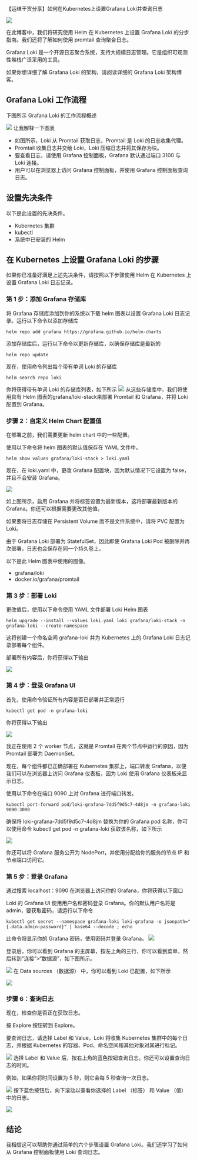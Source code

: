 【运维干货分享】如何在Kubernetes上设置Grafana Loki并查询日志

![](image-98.png)

在此博客中，我们将研究使用 Helm 在 Kubernetes 上设置 Grafana Loki 的分步指南。我们还将了解如何使用 promtail 查询聚合日志。

Grafana Loki 是一个开源日志聚合系统，支持大规模日志管理。它是组织可观测性堆栈广泛采用的工具。

如果你想详细了解 Grafana Loki 的架构，请阅读详细的 Grafana Loki 架构博客。

## Grafana Loki 工作流程
下图所示 Grafana Loki 的工作流程概述

![](grafana-loki-1.gif)
让我解释一下图表

- 如图所示，Loki 从 Promtail 获取日志，Promtail 是 Loki 的日志收集代理。
- Promtail 收集日志并交给 Loki，Loki 压缩日志并将其保存为块。
- 要查看日志，请使用 Grafana 控制面板，Grafana 默认通过端口 3100 与 Loki 连接。
- 用户可以在浏览器上访问 Grafana 控制面板，并使用 Grafana 控制面板查询日志。
## 设置先决条件
以下是此设置的先决条件。

- Kubernetes 集群
- kubectl
- 系统中已安装的 Helm
## 在 Kubernetes 上设置 Grafana Loki 的步骤
如果你已准备好满足上述先决条件，请按照以下步骤使用 Helm 在 Kubernetes 上设置 Grafana Loki 日志记录。

### 第 1 步：添加 Grafana 存储库
将 Grafana 存储库添加到你的系统以下载 helm 图表以设置 Grafana Loki 日志记录。运行以下命令以添加存储库
```
helm repo add grafana https://grafana.github.io/helm-charts
```
添加存储库后，运行以下命令以更新存储库，以确保存储库是最新的
```
helm repo update
```
现在，使用命令列出每个带有单词 Loki 的存储库
```
helm search repo loki
```
你将获得带有单词 Loki 的存储库列表，如下所示
![](image-99.png)
从这些存储库中，我们将使用具有 Helm 图表的grafana/loki-stack来部署 Promtail 和 Grafana，并将 Loki 配置到 Grafana。

### 步骤 2：自定义 Helm Chart 配置值
在部署之前，我们需要更新 helm chart 中的一些配置。

使用以下命令将 helm 图表的默认值保存在 YAML 文件中。
```
helm show values grafana/loki-stack > loki.yaml
```
现在，在 loki.yaml 中，更改 Grafana 配置块，因为默认情况下它设置为 false，并且不会安装 Grafana。

![](image-100.png)

如上图所示，启用 Grafana 并将标签设置为最新版本，这将部署最新版本的 Grafana。你还可以根据需要更改其他值。

如果要将日志存储在 Persistent Volume 而不是文件系统中，请将 PVC 配置为 Loki。

由于 Grafana Loki 部署为 StatefulSet，因此即使 Grafana Loki Pod 被删除并再次部署，日志也会保存在同一个持久卷上。

以下是此 Helm 图表中使用的图像。

- grafana/loki 
- docker.io/grafana/promtail
  
### 第 3 步：部署 Loki
更改值后，使用以下命令使用 YAML 文件部署 Loki Helm 图表
```
helm upgrade --install --values loki.yaml loki grafana/loki-stack -n grafana-loki --create-namespace
```
这将创建一个命名空间 grafana-loki 并为 Kubernetes 上的 Grafana Loki 日志记录部署每个组件。

部署所有内容后，你将获得以下输出

![](image-101.png)
### 第 4 步：登录 Grafana UI
首先，使用命令验证所有内容是否已部署并正常运行
```
kubectl get pod -n grafana-loki
```
你将获得以下输出

![](image-102.png)

我正在使用 2 个 worker 节点，这就是 Promtail 在两个节点中运行的原因，因为 Promtail 部署为 DaemonSet。

现在，每个组件都已正确部署在 Kubernetes 集群上，端口转发 Grafana，以便我们可以在浏览器上访问 Grafana 仪表板，因为 Loki 使用 Grafana 仪表板来显示日志。

使用以下命令在端口 9090 上对 Grafana 进行端口转发。
```
kubectl port-forward pod/loki-grafana-7dd5f9d5c7-4d8jm -n grafana-loki 9090:3000
```
确保将 loki-grafana-7dd5f9d5c7-4d8jm 替换为你的 Grafana pod 名称，你可以使用命令 kubectl get pod -n grafana-loki 获取该名称，如下所示

![](image-103.png)


你还可以将 Grafana 服务公开为 NodePort，并使用分配给你的服务的节点 IP 和节点端口访问它。

### 第 5 步：登录 Grafana
通过搜索 localhost：9090 在浏览器上访问你的 Grafana，你将获得以下窗口

Loki 的 Grafana UI
使用用户名和密码登录 Grafana。你的默认用户名将是 admin，要获取密码，请运行以下命令
```
kubectl get secret --namespace grafana-loki loki-grafana -o jsonpath="{.data.admin-password}" | base64 --decode ; echo
```
此命令将显示你的 Grafana 密码，使用密码并登录 Grafana。
![](image-104.png)

登录后，你可以看到 Grafana 的主屏幕，按左上角的三行，你可以看到菜单，然后转到“连接”>“数据源”，如下图所示。


![](image-105.png)
在 Data sources （数据源） 中，你可以看到 Loki 已配置，如下所示


![](image-106.png)

### 步骤 6：查询日志
现在，检查你是否正在获取日志。

按 Explore 按钮转到 Explore。

要查询日志，请选择 Label 和 Value，Loki 将收集 Kubernetes 集群中的每个日志，并根据 Kubernetes 的容器、Pod、命名空间和其他对象对其进行标记。

![](image-107.png)
选择 Label 和 Value 后，按右上角的蓝色按钮查询日志。你还可以设置查询日志的时间。

例如，如果你将时间设置为 5 秒，则它会每 5 秒查询一次日志。

![](image-108.png)
按下蓝色按钮后，向下滚动以查看你选择的 Label （标签） 和 Value （值） 中的日志。

![](image-109.png)
## 结论
我相信这可以帮助你通过简单的六个步骤设置 Grafana Loki。我们还学习了如何从 Grafana 控制面板使用 Loki 查询日志。